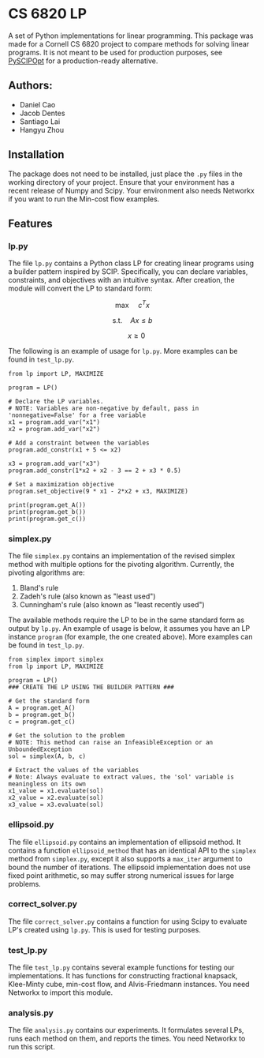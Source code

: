 # CS 6820 LP
A set of Python implementations for linear programming. This package was made for a Cornell CS 6820 project to compare methods for solving linear programs.
It is not meant to be used for production purposes, see [PySCIPOpt](https://github.com/scipopt/PySCIPOpt) for a production-ready alternative.

## Authors:
- Daniel Cao
- Jacob Dentes
- Santiago Lai
- Hangyu Zhou

## Installation
The package does not need to be installed, just place the `.py` files in the working directory of your project.
Ensure that your environment has a recent release of Numpy and Scipy. 
Your environment also needs Networkx if you want to run the Min-cost flow examples.

## Features
### lp.py
The file `lp.py` contains a Python class LP for creating linear programs using a builder pattern inspired by SCIP.
Specifically, you can declare variables, constraints, and objectives with an intuitive syntax.
After creation, the module will convert the LP to standard form:

$$\max \quad c^T x$$

$$\text{s.t.} \quad Ax \leq b$$

$$\quad x \geq 0$$

The following is an example of usage for `lp.py`. More examples can be found in `test_lp.py`.
```
from lp import LP, MAXIMIZE

program = LP()

# Declare the LP variables.
# NOTE: Variables are non-negative by default, pass in 'nonnegative=False' for a free variable
x1 = program.add_var("x1")
x2 = program.add_var("x2")

# Add a constraint between the variables
program.add_constr(x1 + 5 <= x2)

x3 = program.add_var("x3")
program.add_constr(1*x2 + x2 - 3 == 2 + x3 * 0.5)

# Set a maximization objective
program.set_objective(9 * x1 - 2*x2 + x3, MAXIMIZE)

print(program.get_A())
print(program.get_b())
print(program.get_c())
```

### simplex.py
The file `simplex.py` contains an implementation of the revised simplex method with multiple options for the pivoting algorithm.
Currently, the pivoting algorithms are:
1. Bland's rule
2. Zadeh's rule (also known as "least used")
3. Cunningham's rule (also known as "least recently used")

The available methods require the LP to be in the same standard form as output by `lp.py`. An example of usage is below, it assumes you have 
an LP instance `program` (for example, the one created above). More examples can be found in `test_lp.py`.
```
from simplex import simplex
from lp import LP, MAXIMIZE

program = LP()
### CREATE THE LP USING THE BUILDER PATTERN ###

# Get the standard form
A = program.get_A()
b = program.get_b()
c = program.get_c()

# Get the solution to the problem
# NOTE: This method can raise an InfeasibleException or an UnboundedException
sol = simplex(A, b, c)

# Extract the values of the variables
# Note: Always evaluate to extract values, the 'sol' variable is meaningless on its own
x1_value = x1.evaluate(sol)
x2_value = x2.evaluate(sol)
x3_value = x3.evaluate(sol)
```

### ellipsoid.py
The file `ellipsoid.py` contains an implementation of ellipsoid method. It contains a function `ellipsoid_method` that has an identical API to the `simplex` method from `simplex.py`, except it also supports a `max_iter` argument to bound the number of iterations. The ellipsoid implementation does not use fixed point arithmetic, so may suffer strong numerical issues for large problems.

### correct_solver.py
The file `correct_solver.py` contains a function for using Scipy to evaluate LP's created using `lp.py`. This is used for testing purposes.

### test_lp.py
The file `test_lp.py` contains several example functions for testing our implementations. It has functions for constructing fractional knapsack, Klee-Minty cube, min-cost flow, and Alvis-Friedmann instances. You need Networkx to import this module.

### analysis.py
The file `analysis.py` contains our experiments. It formulates several LPs, runs each method on them, and reports the times. You need Networkx to run this script.
